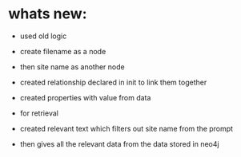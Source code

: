 # whats new:
- used old logic
- create filename as a node
- then site name as another node
- created relationship declared in init to link them together
- created properties with value from data

- for retrieval
- created relevant text which filters out site name from the prompt
- then gives all the relevant data from the data stored in neo4j